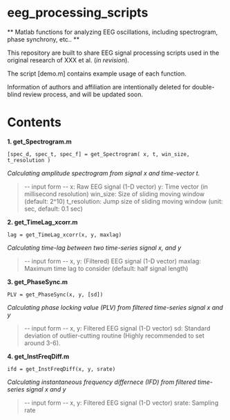 # eeg_processing_scripts

** Matlab functions for analyzing EEG oscillations, including spectrogram, phase synchrony, etc.. **

This repository are built to share EEG signal processing scripts used in the original research of XXX et al. (*in revision*).

The script [demo.m] contains example usage of each function.

Information of authors and affiliation are intentionally deleted for double-blind review process, and will be updated soon.


# Contents

**1. get_Spectrogram.m**

    [spec_d, spec_t, spec_f] = get_Spectrogram( x, t, win_size, t_resolution )

*Calculating amplitude spectrogram from signal x and time-vector t.*

> -- input form --
> x: Raw EEG signal (1-D vector)
> y: Time vector (in millisecond resolution)
> win_size: Size of sliding moving window (default: 2^10)
> t_resolution: Jump size of sliding moving window (unit: sec, default: 0.1 sec)


**2. get_TimeLag_xcorr.m**

    lag = get_TimeLag_xcorr(x, y, maxlag)

*Calculating time-lag between two time-series signal x, and y*

> -- input form --
> x, y: (Filtered) EEG signal (1-D vector)
> maxlag: Maximum time lag to consider (default: half signal length)



**3. get_PhaseSync.m**

    PLV = get_PhaseSync(x, y, [sd])

*Calculating phase locking value (PLV) from filtered time-series signal x and y*

> -- input form --
> x, y: Filtered EEG signal (1-D vector)
> sd: Standard deviation of outlier-cutting routine (Highly recommended to set around 3-6).


**4. get_InstFreqDiff.m**

    ifd = get_InstFreqDiff(x, y, srate)

*Calculating instantaneous frequency differnece (IFD) from filtered time-series signal x and y*

> -- input form --
> x, y: Filtered EEG signal (1-D vector)
> srate: Sampling rate


